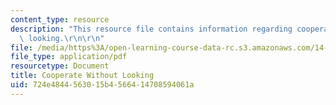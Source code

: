 ```yaml
---
content_type: resource
description: "This resource file contains information regarding cooperate without\
  \ looking.\r\n\r\n"
file: /media/https%3A/open-learning-course-data-rc.s3.amazonaws.com/14-11-insights-from-game-theory-into-social-behavior-fall-2013/724e4844563015b4566414708594061a_MIT14_11F13_cooperating.pdf
file_type: application/pdf
resourcetype: Document
title: Cooperate Without Looking
uid: 724e4844-5630-15b4-5664-14708594061a
---
```

